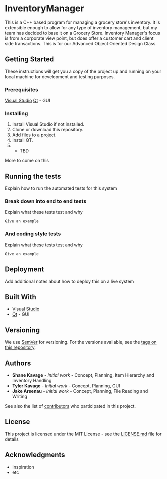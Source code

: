 # InventoryManager

This is a C++ based program for managing a grocery store's inventory. It is extensible enough to allow for any type of inventory management, but my team has decided to base it on a Grocery Store. Inventory Manager's focus is from a corporate view point, but does offer a customer cart and client side transactions.  This is for our Advanced Object Oriented Design Class.

## Getting Started

These instructions will get you a copy of the project up and running on your local machine for development and testing purposes.

### Prerequisites

[Visual Studio](https://visualstudio.microsoft.com/)
[Qt](https://www.qt.io/developers/) - GUI

### Installing

1. Install Visual Studio if not installed.
2. Clone or download this repository.
3. Add files to a project.
4. Install QT.
5. * TBD

More to come on this

## Running the tests

Explain how to run the automated tests for this system

### Break down into end to end tests

Explain what these tests test and why

```
Give an example
```

### And coding style tests

Explain what these tests test and why

```
Give an example
```

## Deployment

Add additional notes about how to deploy this on a live system

## Built With

* [Visual Studio](https://visualstudio.microsoft.com/)
* [Qt](https://www.qt.io/developers/) - GUI

## Versioning

We use [SemVer](http://semver.org/) for versioning. For the versions available, see the [tags on this repository](https://github.com/your/project/tags). 

## Authors

* **Shane Kavage** - *Initial work* - Concept, Planning, Item Hierarchy and Inventory Handling
* **Tyler Kavage** - *Initial work* - Concept, Planning, GUI 
* **Jake Arsenau** - *Initial work* - Concept, Planning, File Reading and Writing

See also the list of [contributors](https://github.com/your/project/contributors) who participated in this project.

## License

This project is licensed under the MIT License - see the [LICENSE.md](LICENSE.md) file for details

## Acknowledgments
* Inspiration
* etc
